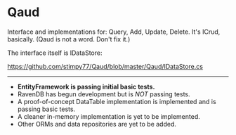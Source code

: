Qaud
====

Interface and implementations for: Query, Add, Update, Delete. It's ICrud, basically. (Qaud is not a word. Don't fix it.)

The interface itself is IDataStore:

https://github.com/stimpy77/Qaud/blob/master/Qaud/IDataStore.cs

---

* **EntityFramework is passing initial basic tests.**
* RavenDB has begun development but is *NOT* passing tests.
* A proof-of-concept DataTable implementation is implemented and is passing basic tests.
* A cleaner in-memory implementation is yet to be implemented.
* Other ORMs and data repositories are yet to be added.
